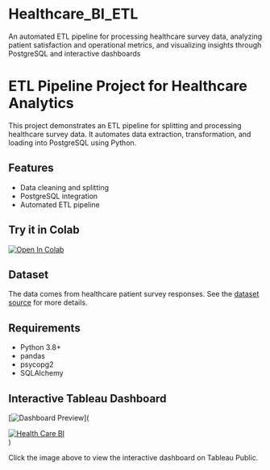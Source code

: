# Healthcare_BI_ETL
An automated ETL pipeline for processing healthcare survey data, analyzing patient satisfaction and operational metrics, and visualizing insights through PostgreSQL and interactive dashboards

# ETL Pipeline Project for Healthcare Analytics

This project demonstrates an ETL pipeline for splitting and processing healthcare survey data. 
It automates data extraction, transformation, and loading into PostgreSQL using Python.

## Features
- Data cleaning and splitting
- PostgreSQL integration
- Automated ETL pipeline

## Try it in Colab
[![Open In Colab](https://colab.research.google.com/assets/colab-badge.svg)](https://colab.research.google.com/github/your_username/your_repo_name/blob/main/etl_project.ipynb)

## Dataset
The data comes from healthcare patient survey responses. See the [dataset source](link_to_dataset) for more details.

## Requirements
- Python 3.8+
- pandas
- psycopg2
- SQLAlchemy

## Interactive Tableau Dashboard
[![Dashboard Preview](dashboard_preview.png)](<div class='tableauPlaceholder' id='viz1732678019041' style='position: relative'><noscript><a href='#'><img alt='Health Care BI ' src='https:&#47;&#47;public.tableau.com&#47;static&#47;images&#47;he&#47;healthcar_BI&#47;HealthCareBI&#47;1_rss.png' style='border: none' /></a></noscript><object class='tableauViz'  style='display:none;'><param name='host_url' value='https%3A%2F%2Fpublic.tableau.com%2F' /> <param name='embed_code_version' value='3' /> <param name='path' value='views&#47;healthcar_BI&#47;HealthCareBI?:language=en-US&amp;:embed=true&amp;publish=yes&amp;:sid=&amp;:redirect=auth' /> <param name='toolbar' value='yes' /><param name='static_image' value='https:&#47;&#47;public.tableau.com&#47;static&#47;images&#47;he&#47;healthcar_BI&#47;HealthCareBI&#47;1.png' /> <param name='animate_transition' value='yes' /><param name='display_static_image' value='yes' /><param name='display_spinner' value='yes' /><param name='display_overlay' value='yes' /><param name='display_count' value='yes' /><param name='language' value='en-US' /><param name='filter' value='publish=yes' /></object></div>                <script type='text/javascript'>                    var divElement = document.getElementById('viz1732678019041');                    var vizElement = divElement.getElementsByTagName('object')[0];                    if ( divElement.offsetWidth > 800 ) { vizElement.style.width='1000px';vizElement.style.height='827px';} else if ( divElement.offsetWidth > 500 ) { vizElement.style.width='1000px';vizElement.style.height='827px';} else { vizElement.style.width='100%';vizElement.style.height='1427px';}                     var scriptElement = document.createElement('script');                    scriptElement.src = 'https://public.tableau.com/javascripts/api/viz_v1.js';                    vizElement.parentNode.insertBefore(scriptElement, vizElement);                </script>)

Click the image above to view the interactive dashboard on Tableau Public.


